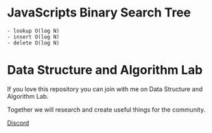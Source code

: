 # JavaScripts Binary Search Tree

    - lookup O(log N)
    - insert O(log N)
    - delete O(log N)

# Data Structure and Algorithm Lab
If you love this repository you can join with me on Data Structure and Algorithm Lab.

Together we will research and create useful things for the community.

[Discord](https://discord.gg/N8CrS3Ccsp)